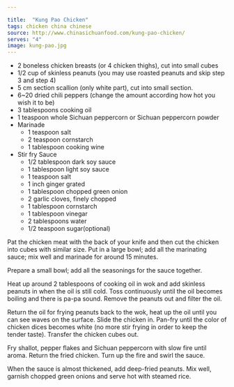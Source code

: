 ```yaml
---

title:  "Kung Pao Chicken"
tags: chicken china chinese
source: http://www.chinasichuanfood.com/kung-pao-chicken/
serves: "4"
image: kung-pao.jpg
---
```

* 2 boneless chicken breasts (or 4 chicken thighs), cut into small cubes
* 1/2 cup of skinless peanuts (you may use roasted peanuts and skip step 3 and step 4)
* 5 cm section scallion (only white part), cut into small section.
* 6~20 dried chili peppers (change the amount according how hot you wish it to be)
* 3 tablespoons cooking oil
* 1 teaspoon whole Sichuan peppercorn or Sichuan peppercorn powder
* Marinade
  * 1 teaspoon salt
  * 2 teaspoon cornstarch
  * 1 tablespoon cooking wine
* Stir fry Sauce
  * 1/2 tablespoon dark soy sauce
  * 1 tablespoon light soy sauce
  * 1 teaspoon salt
  * 1 inch ginger grated
  * 1 tablespoon chopped green onion
  * 2 garlic cloves, finely chopped
  * 1 tablespoon cornstarch
  * 1 tablespoon vinegar
  * 2 tablespoons water
  * 1/2 teaspoon sugar(optional)

Pat the chicken meat with the back of your knife and then cut the chicken into cubes with similar size. Put in a large bowl; add all the marinating sauce; mix well and marinade for around 15 minutes.

Prepare a small bowl; add all the seasonings for the sauce together.

Heat up around 2 tablespoons of cooking oil in wok and add skinless peanuts in when the oil is still cold. Toss continuously until the oil becomes boiling and there is pa-pa sound. Remove the peanuts out and filter the oil.

Return the oil for frying peanuts back to the wok, heat up the oil until you can see waves on the surface. Slide the chicken in. Pan-fry until the color of chicken dices becomes white (no more stir frying in order to keep the tender taste). Transfer the chicken cubes out.

Fry shallot, pepper flakes and Sichuan peppercorn with slow fire until aroma. Return the fried chicken. Turn up the fire and swirl the sauce.

When the sauce is almost thickened, add deep-fried peanuts. Mix well, garnish chopped green onions and serve hot with steamed rice.
